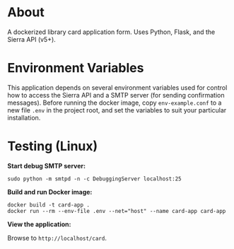 # About

A dockerized library card application form. Uses Python, Flask, and the Sierra API (v5+).

# Environment Variables

This application depends on several environment variables used for control how to access the Sierra API and a SMTP server (for sending confirmation messages). Before running the docker image, copy ```env-example.conf``` to a new file ```.env``` in the project root, and set the variables to suit your particular installation.

# Testing (Linux)

__Start debug SMTP server:__

```
sudo python -m smtpd -n -c DebuggingServer localhost:25
```

__Build and run Docker image:__

```
docker build -t card-app .
docker run --rm --env-file .env --net="host" --name card-app card-app
```

__View the application:__

Browse to `http://localhost/card`.
